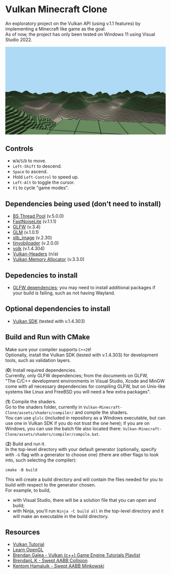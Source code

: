 # Vulkan Minecraft Clone
An exploratory project on the Vulkan API (using v.1.1 features) by implementing a Minecraft like game as the goal.  
As of now, the project has only been tested on Windows 11 using Visual Studio 2022.  

![alt tag](https://raw.githubusercontent.com/vudu2007/Vulkan-Minecraft-Clone/master/images/screenshot.jpg)

## Controls
- `W`/`A`/`S`/`D` to move.
- `Left-Shift` to descend.
- `Space` to ascend.
- Hold `Left-Control` to speed up.
- `Left-Alt` to toggle the cursor.
- `F1` to cycle "game modes".

## Dependencies being used (don't need to install)
- [BS Thread Pool](https://github.com/bshoshany/thread-pool) (v.5.0.0)
- [FastNoiseLite](https://github.com/Auburn/FastNoiseLite) (v.1.1.1)
- [GLFW](https://www.glfw.org/) (v.3.4)
- [GLM](https://github.com/g-truc/glm) (v.1.0.1)
- [stb_image](https://github.com/nothings/stb) (v.2.30)
- [tinyobjloader](https://github.com/tinyobjloader/tinyobjloader) (v.2.0.0)
- [volk](https://github.com/zeux/volk) (v.1.4.304)
- [Vulkan-Headers](https://github.com/KhronosGroup/Vulkan-Headers) (n/a)
- [Vulkan Memory Allocator](https://github.com/GPUOpen-LibrariesAndSDKs/VulkanMemoryAllocator) (v.3.3.0)

## Depedencies to install
- [GLFW dependencies](https://www.glfw.org/docs/latest/compile.html); you may need to install additional packages if your build is failing, such as not having Wayland.

## Optional dependencies to install
- [Vulkan SDK](https://www.lunarg.com/vulkan-sdk/) (tested with v.1.4.303)

## Build and Run with CMake
Make sure your compiler supports `C++20`!  
Optionally, install the Vulkan SDK (tested with v.1.4.303) for development tools, such as validation layers.  

(**0**) Install required dependencies.  
Currently, only GLFW dependencies; from the documents on GLFW,  
"The C/C++ development environments in Visual Studio, Xcode and MinGW come with all necessary dependencies for compiling GLFW, but on Unix-like systems like Linux and FreeBSD you will need a few extra packages".

(**1**) Compile the shaders.  
Go to the shaders folder, currently in `Vulkan-Minecraft-Clone/assets/shaders/compiler/` and compile the shaders.  
You can use `glslc` (included in repository as a Windows executable, but can use one in Vulkan SDK if you do not trust the one here); if you are on Windows, you can use the batch file also located there: `Vulkan-Minecraft-Clone/assets/shaders/compiler/compile.bat`.  

(**2**) Build and run it.  
In the top-level directory with your default generator (optionally, specify with `-G` flag with a generator to choose one) (there are other flags to look into, such selecting the compiler):
```
cmake -B build
```  
This will create a build directory and will contain the files needed for you to build with respect to the generator chosen.  
For example, to build,  
- with Visual Studio, there will be a solution file that you can open and build;
- with Ninja, you'll run `Ninja -C build all` in the top-level directory and it will make an executable in the build directory.

## Resources
- [Vulkan Tutorial](https://vulkan-tutorial.com/)
- [Learn OpenGL](https://learnopengl.com/)
- [Brendan Galea - Vulkan (c++) Game Engine Tutorials Playlist](https://youtube.com/playlist?list=PL8327DO66nu9qYVKLDmdLW_84-yE4auCR&si=4Qpm8svqKWqGVDzK)
- [BrendanL.K - Swept AABB Collision](https://www.gamedev.net/tutorials/programming/general-and-gameplay-programming/swept-aabb-collision-detection-and-response-r3084/)
- [Kentom Hamaluik - Swept AABB Minkowski](https://blog.hamaluik.ca/posts/swept-aabb-collision-using-minkowski-difference/)
